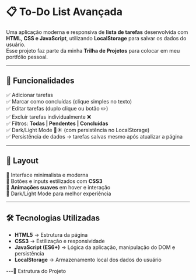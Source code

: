 # 📋 To-Do List Avançada

Uma aplicação moderna e responsiva de **lista de tarefas** desenvolvida com **HTML, CSS e JavaScript**, utilizando **LocalStorage** para salvar os dados do usuário.  
Esse projeto faz parte da minha **Trilha de Projetos** para colocar em meu portfólio pessoal. 

---

## 🚀 Funcionalidades

✅ Adicionar tarefas  
✅ Marcar como concluídas (clique simples no texto)  
✅ Editar tarefas (duplo clique ou botão ✏️)  
✅ Excluir tarefas individualmente ❌  
✅ Filtros: **Todas | Pendentes | Concluídas**  
✅ Dark/Light Mode 🌙☀️ (com persistência no LocalStorage)  
✅ Persistência de dados → tarefas salvas mesmo após atualizar a página  

---

## 🎨 Layout

🔹 Interface minimalista e moderna  
🔹 Botões e inputs estilizados com **CSS3**  
🔹 **Animações suaves** em hover e interação  
🔹 Dark/Light Mode para melhor experiência  

---

## 🛠️ Tecnologias Utilizadas

- **HTML5** → Estrutura da página  
- **CSS3** → Estilização e responsividade  
- **JavaScript (ES6+)** → Lógica da aplicação, manipulação do DOM e persistência  
- **LocalStorage** → Armazenamento local dos dados do usuário  

---📂 Estrutura do Projeto
